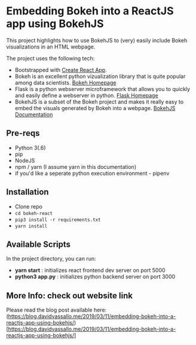 # Embedding Bokeh into a ReactJS app using BokehJS

This project highlights how to use BokehJS to (very) easily include Bokeh visualizations in an HTML webpage. 

The project uses the following tech:

* Bootstrapped with [Create React App](https://github.com/facebook/create-react-app).
* Bokeh is an excellent python vizualization library that is quite popular among data scientists. [Bokeh Homepage](https://bokeh.pydata.org/en/latest/)
* Flask is a python webserver microframework that allows you to quickly and easily define a webserver in python. [Flask Homepage](http://flask.pocoo.org/)
* BokehJS is a subset of the Bokeh project and makes it really easy to embed the visuals generated by Bokeh into a webpage. [BokehJS Documentation](https://bokeh.pydata.org/en/latest/docs/dev_guide/bokehjs.html)


## Pre-reqs

* Python 3(.6)
* pip
* NodeJS
* npm / yarn (I assume yarn in this documentation)
* if you'd like a seperate python execution environment - pipenv

## Installation

* Clone repo
* `cd bokeh-react`
* `pip3 install -r requirements.txt`
* `yarn install`

## Available Scripts

In the project directory, you can run:

* **yarn start** : initializes react frontend dev server on port 5000
* **python3 app.py** : initializes python backend server on port 3000

## More Info: check out website link

Please read the blog post available here: (https://blog.davidvassallo.me/2019/03/11/embedding-bokeh-into-a-reactjs-app-using-bokehjs/)[https://blog.davidvassallo.me/2019/03/11/embedding-bokeh-into-a-reactjs-app-using-bokehjs/]
